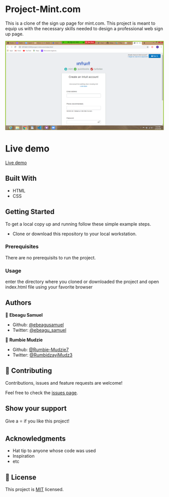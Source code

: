 # Project-Mint.com
This is a clone of the sign up page for mint.com. This project is meant to equip us with the necessary skills needed to design a professional web sign up page.

![screenshot](./img/Screenshot1.png)

# Live demo 
[Live demo](https://raw.githack.com/Rumbie-Mudzie7/project-mint.com/feature-branch/index.html)

## Built With

- HTML
- CSS

## Getting Started

To get a local copy up and running follow these simple example steps.
 - Clone or download this repository to your local workstation.


### Prerequisites
There are no prerequisits to run the project.

### Usage
 enter the directory where you cloned or downloaded the project and open index.html file using your favorite browser
 
## Authors

👤 **Ebeagu Samuel**

- Github: [@ebeagusamuel](https://github.com/ebeagusamuel)
- Twitter: [@ebeagu_samuel](https://twitter.com/ebeagu_samuel)

👤 **Rumbie Mudzie**

- Github: [@Rumbie-Mudzie7](https://github.com/Rumbie-Mudzie7)
- Twitter: [@RumbidzayiMudz3](https://twitter.com/RumbidzayiMudz3)
## 🤝 Contributing

Contributions, issues and feature requests are welcome!

Feel free to check the [issues page](issues/).

## Show your support

Give a ⭐️ if you like this project!

## Acknowledgments

- Hat tip to anyone whose code was used
- Inspiration
- etc

## 📝 License

This project is [MIT](lic.url) licensed.
